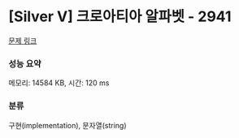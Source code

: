 # [Silver V] 크로아티아 알파벳 - 2941 

[문제 링크](https://www.acmicpc.net/problem/2941) 

### 성능 요약

메모리: 14584 KB, 시간: 120 ms

### 분류

구현(implementation), 문자열(string)

